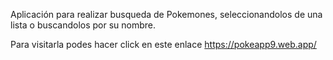 Aplicación para realizar busqueda de Pokemones, seleccionandolos de una lista o buscandolos por su nombre.

Para visitarla podes hacer click en este enlace https://pokeapp9.web.app/
